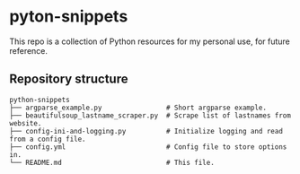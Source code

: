 # pyton-snippets

This repo is a collection of Python resources for my personal use, for future reference.

## Repository structure

```
python-snippets
├── argparse_example.py                # Short argparse example.
├── beautifulsoup_lastname_scraper.py  # Scrape list of lastnames from website.
├── config-ini-and-logging.py          # Initialize logging and read from a config file.
├── config.yml                         # Config file to store options in.
└── README.md                          # This file.
```
